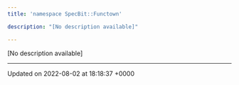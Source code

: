 ```yaml
---
title: 'namespace SpecBit::Functown'

description: "[No description available]"

---
```







[No description available]






-------------------------------

Updated on 2022-08-02 at 18:18:37 +0000
